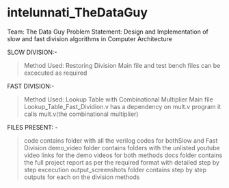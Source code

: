 # intelunnati_TheDataGuy
Team: The Data Guy
Problem Statement: Design and Implementation of slow and fast division algorithms in Computer Architecture

SLOW DIVISION:-
>Method Used: Restoring Division
>Main file and test bench files can be excecuted as required


FAST DIVISION:-
>Method Used: Lookup Table with Combinational Multiplier
>Main file Lookup_Table_Fast_Dividion.v has a dependency on mult.v program it calls mult.v(the combinational multiplier)

FILES PRESENT: -
>code contains folder with all the verilog codes for bothSlow and Fast Division
>demo_video folder contains folders with the unlisted youtube video links for the demo videos for both methods
>docs folder contains the full project report as per the required format with detailed step by step excecution
>output_screenshots folder contains step by step outputs for each on the division methods
